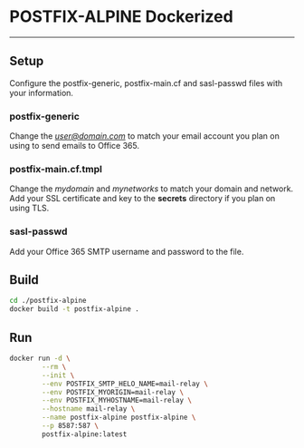 # POSTFIX-ALPINE Dockerized

---

## Setup

Configure the postfix-generic, postfix-main.cf and sasl-passwd files with your information.

### postfix-generic

Change the *user@domain.com* to match your email account you plan on using to send emails to Office 365.

### postfix-main.cf.tmpl

Change the *mydomain* and *mynetworks* to match your domain and network.
Add your SSL certificate and key to the **secrets** directory if you plan on using TLS.

### sasl-passwd

Add your Office 365 SMTP username and password to the file.

## Build

```bash
cd ./postfix-alpine
docker build -t postfix-alpine .
```

## Run

```bash
docker run -d \
        --rm \
        --init \
        --env POSTFIX_SMTP_HELO_NAME=mail-relay \
        --env POSTFIX_MYORIGIN=mail-relay \
        --env POSTFIX_MYHOSTNAME=mail-relay \
        --hostname mail-relay \
        --name postfix-alpine postfix-alpine \
        --p 8587:587 \
        postfix-alpine:latest
```

